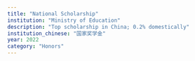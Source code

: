 ```yaml
---
title: "National Scholarship"
institution: "Ministry of Education"
description: "Top scholarship in China; 0.2% domestically"
institution_chinese: "国家奖学金"
year: 2022
category: "Honors"
---
```

